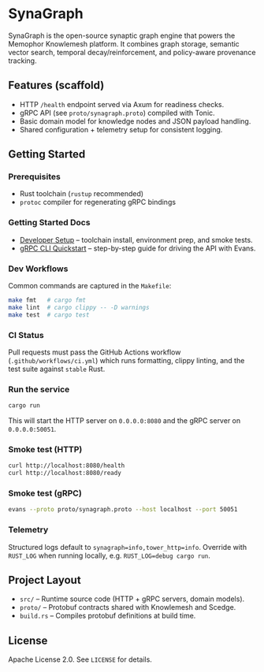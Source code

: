 # SynaGraph

SynaGraph is the open-source synaptic graph engine that powers the Memophor Knowlemesh platform. It combines graph storage, semantic vector search, temporal decay/reinforcement, and policy-aware provenance tracking.

## Features (scaffold)
- HTTP `/health` endpoint served via Axum for readiness checks.
- gRPC API (see `proto/synagraph.proto`) compiled with Tonic.
- Basic domain model for knowledge nodes and JSON payload handling.
- Shared configuration + telemetry setup for consistent logging.

## Getting Started

### Prerequisites
- Rust toolchain (`rustup` recommended)
- `protoc` compiler for regenerating gRPC bindings

### Getting Started Docs
- [Developer Setup](docs/development.md) – toolchain install, environment prep, and smoke tests.
- [gRPC CLI Quickstart](docs/grpc_cli.md) – step-by-step guide for driving the API with Evans.

### Dev Workflows

Common commands are captured in the `Makefile`:

```bash
make fmt   # cargo fmt
make lint  # cargo clippy -- -D warnings
make test  # cargo test
```

### CI Status

Pull requests must pass the GitHub Actions workflow (`.github/workflows/ci.yml`) which runs formatting, clippy linting, and the test suite against `stable` Rust.

### Run the service
```bash
cargo run
```
This will start the HTTP server on `0.0.0.0:8080` and the gRPC server on `0.0.0.0:50051`.

### Smoke test (HTTP)
```bash
curl http://localhost:8080/health
curl http://localhost:8080/ready
```

### Smoke test (gRPC)
```bash
evans --proto proto/synagraph.proto --host localhost --port 50051
```

### Telemetry

Structured logs default to `synagraph=info,tower_http=info`. Override with `RUST_LOG` when running locally, e.g. `RUST_LOG=debug cargo run`.

## Project Layout
- `src/` – Runtime source code (HTTP + gRPC servers, domain models).
- `proto/` – Protobuf contracts shared with Knowlemesh and Scedge.
- `build.rs` – Compiles protobuf definitions at build time.

## License

Apache License 2.0. See `LICENSE` for details.
